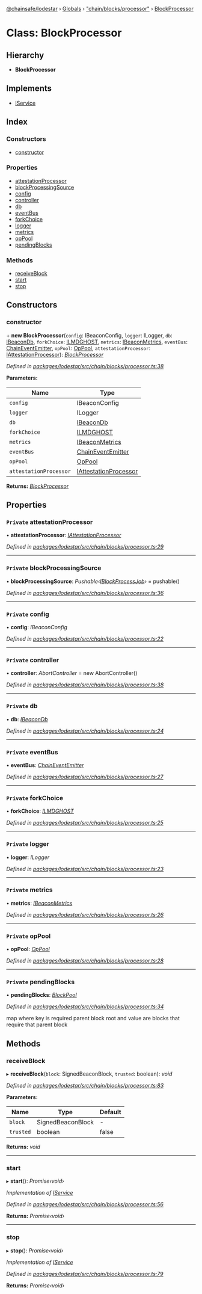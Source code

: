 [@chainsafe/lodestar](../README.md) › [Globals](../globals.md) › ["chain/blocks/processor"](../modules/_chain_blocks_processor_.md) › [BlockProcessor](_chain_blocks_processor_.blockprocessor.md)

# Class: BlockProcessor

## Hierarchy

* **BlockProcessor**

## Implements

* [IService](../interfaces/_node_nodejs_.iservice.md)

## Index

### Constructors

* [constructor](_chain_blocks_processor_.blockprocessor.md#constructor)

### Properties

* [attestationProcessor](_chain_blocks_processor_.blockprocessor.md#private-attestationprocessor)
* [blockProcessingSource](_chain_blocks_processor_.blockprocessor.md#private-blockprocessingsource)
* [config](_chain_blocks_processor_.blockprocessor.md#private-config)
* [controller](_chain_blocks_processor_.blockprocessor.md#private-controller)
* [db](_chain_blocks_processor_.blockprocessor.md#private-db)
* [eventBus](_chain_blocks_processor_.blockprocessor.md#private-eventbus)
* [forkChoice](_chain_blocks_processor_.blockprocessor.md#private-forkchoice)
* [logger](_chain_blocks_processor_.blockprocessor.md#private-logger)
* [metrics](_chain_blocks_processor_.blockprocessor.md#private-metrics)
* [opPool](_chain_blocks_processor_.blockprocessor.md#private-oppool)
* [pendingBlocks](_chain_blocks_processor_.blockprocessor.md#private-pendingblocks)

### Methods

* [receiveBlock](_chain_blocks_processor_.blockprocessor.md#receiveblock)
* [start](_chain_blocks_processor_.blockprocessor.md#start)
* [stop](_chain_blocks_processor_.blockprocessor.md#stop)

## Constructors

###  constructor

\+ **new BlockProcessor**(`config`: IBeaconConfig, `logger`: ILogger, `db`: [IBeaconDb](../interfaces/_db_api_beacon_interface_.ibeacondb.md), `forkChoice`: [ILMDGHOST](../interfaces/_chain_forkchoice_interface_.ilmdghost.md), `metrics`: [IBeaconMetrics](../interfaces/_metrics_interface_.ibeaconmetrics.md), `eventBus`: [ChainEventEmitter](../modules/_chain_interface_.md#chaineventemitter), `opPool`: [OpPool](_oppool_oppool_.oppool.md), `attestationProcessor`: [IAttestationProcessor](../interfaces/_chain_interface_.iattestationprocessor.md)): *[BlockProcessor](_chain_blocks_processor_.blockprocessor.md)*

*Defined in [packages/lodestar/src/chain/blocks/processor.ts:38](https://github.com/ChainSafe/lodestar/blob/393d800/packages/lodestar/src/chain/blocks/processor.ts#L38)*

**Parameters:**

Name | Type |
------ | ------ |
`config` | IBeaconConfig |
`logger` | ILogger |
`db` | [IBeaconDb](../interfaces/_db_api_beacon_interface_.ibeacondb.md) |
`forkChoice` | [ILMDGHOST](../interfaces/_chain_forkchoice_interface_.ilmdghost.md) |
`metrics` | [IBeaconMetrics](../interfaces/_metrics_interface_.ibeaconmetrics.md) |
`eventBus` | [ChainEventEmitter](../modules/_chain_interface_.md#chaineventemitter) |
`opPool` | [OpPool](_oppool_oppool_.oppool.md) |
`attestationProcessor` | [IAttestationProcessor](../interfaces/_chain_interface_.iattestationprocessor.md) |

**Returns:** *[BlockProcessor](_chain_blocks_processor_.blockprocessor.md)*

## Properties

### `Private` attestationProcessor

• **attestationProcessor**: *[IAttestationProcessor](../interfaces/_chain_interface_.iattestationprocessor.md)*

*Defined in [packages/lodestar/src/chain/blocks/processor.ts:29](https://github.com/ChainSafe/lodestar/blob/393d800/packages/lodestar/src/chain/blocks/processor.ts#L29)*

___

### `Private` blockProcessingSource

• **blockProcessingSource**: *Pushable‹[IBlockProcessJob](../interfaces/_chain_chain_.iblockprocessjob.md)›* = pushable<IBlockProcessJob>()

*Defined in [packages/lodestar/src/chain/blocks/processor.ts:36](https://github.com/ChainSafe/lodestar/blob/393d800/packages/lodestar/src/chain/blocks/processor.ts#L36)*

___

### `Private` config

• **config**: *IBeaconConfig*

*Defined in [packages/lodestar/src/chain/blocks/processor.ts:22](https://github.com/ChainSafe/lodestar/blob/393d800/packages/lodestar/src/chain/blocks/processor.ts#L22)*

___

### `Private` controller

• **controller**: *AbortController* = new AbortController()

*Defined in [packages/lodestar/src/chain/blocks/processor.ts:38](https://github.com/ChainSafe/lodestar/blob/393d800/packages/lodestar/src/chain/blocks/processor.ts#L38)*

___

### `Private` db

• **db**: *[IBeaconDb](../interfaces/_db_api_beacon_interface_.ibeacondb.md)*

*Defined in [packages/lodestar/src/chain/blocks/processor.ts:24](https://github.com/ChainSafe/lodestar/blob/393d800/packages/lodestar/src/chain/blocks/processor.ts#L24)*

___

### `Private` eventBus

• **eventBus**: *[ChainEventEmitter](../modules/_chain_interface_.md#chaineventemitter)*

*Defined in [packages/lodestar/src/chain/blocks/processor.ts:27](https://github.com/ChainSafe/lodestar/blob/393d800/packages/lodestar/src/chain/blocks/processor.ts#L27)*

___

### `Private` forkChoice

• **forkChoice**: *[ILMDGHOST](../interfaces/_chain_forkchoice_interface_.ilmdghost.md)*

*Defined in [packages/lodestar/src/chain/blocks/processor.ts:25](https://github.com/ChainSafe/lodestar/blob/393d800/packages/lodestar/src/chain/blocks/processor.ts#L25)*

___

### `Private` logger

• **logger**: *ILogger*

*Defined in [packages/lodestar/src/chain/blocks/processor.ts:23](https://github.com/ChainSafe/lodestar/blob/393d800/packages/lodestar/src/chain/blocks/processor.ts#L23)*

___

### `Private` metrics

• **metrics**: *[IBeaconMetrics](../interfaces/_metrics_interface_.ibeaconmetrics.md)*

*Defined in [packages/lodestar/src/chain/blocks/processor.ts:26](https://github.com/ChainSafe/lodestar/blob/393d800/packages/lodestar/src/chain/blocks/processor.ts#L26)*

___

### `Private` opPool

• **opPool**: *[OpPool](_oppool_oppool_.oppool.md)*

*Defined in [packages/lodestar/src/chain/blocks/processor.ts:28](https://github.com/ChainSafe/lodestar/blob/393d800/packages/lodestar/src/chain/blocks/processor.ts#L28)*

___

### `Private` pendingBlocks

• **pendingBlocks**: *[BlockPool](_chain_blocks_pool_.blockpool.md)*

*Defined in [packages/lodestar/src/chain/blocks/processor.ts:34](https://github.com/ChainSafe/lodestar/blob/393d800/packages/lodestar/src/chain/blocks/processor.ts#L34)*

map where key is required parent block root and value are blocks that require that parent block

## Methods

###  receiveBlock

▸ **receiveBlock**(`block`: SignedBeaconBlock, `trusted`: boolean): *void*

*Defined in [packages/lodestar/src/chain/blocks/processor.ts:83](https://github.com/ChainSafe/lodestar/blob/393d800/packages/lodestar/src/chain/blocks/processor.ts#L83)*

**Parameters:**

Name | Type | Default |
------ | ------ | ------ |
`block` | SignedBeaconBlock | - |
`trusted` | boolean | false |

**Returns:** *void*

___

###  start

▸ **start**(): *Promise‹void›*

*Implementation of [IService](../interfaces/_node_nodejs_.iservice.md)*

*Defined in [packages/lodestar/src/chain/blocks/processor.ts:56](https://github.com/ChainSafe/lodestar/blob/393d800/packages/lodestar/src/chain/blocks/processor.ts#L56)*

**Returns:** *Promise‹void›*

___

###  stop

▸ **stop**(): *Promise‹void›*

*Implementation of [IService](../interfaces/_node_nodejs_.iservice.md)*

*Defined in [packages/lodestar/src/chain/blocks/processor.ts:79](https://github.com/ChainSafe/lodestar/blob/393d800/packages/lodestar/src/chain/blocks/processor.ts#L79)*

**Returns:** *Promise‹void›*
